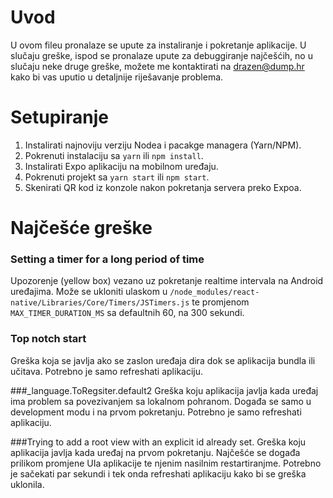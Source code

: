 # Uvod
U ovom fileu pronalaze se upute za instaliranje i pokretanje aplikacije. U slučaju greške, ispod se pronalaze upute za debuggiranje najčešćih, no u slučaju neke druge greške, možete me kontaktirati na [drazen@dump.hr](mailto:drazen@dump.hr "drazen@dump.hr") kako bi vas uputio u detaljnije riješavanje problema.

# Setupiranje
1. Instalirati najnoviju verziju Nodea i pacakge managera (Yarn/NPM).
2. Pokrenuti instalaciju sa `yarn` ili `npm install`.
3. Instalirati Expo aplikaciju na mobilnom uređaju.
4. Pokrenuti projekt sa `yarn start` ili `npm start`.
5. Skenirati QR kod iz konzole nakon pokretanja servera preko Expoa.

# Najčešće greške
### Setting a timer for a long period of time
Upozorenje (yellow box) vezano uz pokretanje realtime intervala na Android uređajima. Može se ukloniti ulaskom u `/node_modules/react-native/Libraries/Core/Timers/JSTimers.js` te promjenom `MAX_TIMER_DURATION_MS` sa defaultnih 60, na 300 sekundi.

### Top notch start
Greška koja se javlja ako se zaslon uređaja dira dok se aplikacija bundla ili učitava. Potrebno je samo refreshati aplikaciju.

###_language.ToRegsiter.default2
Greška koju aplikacija javlja kada uređaj ima problem sa povezivanjem sa lokalnom pohranom. Događa se samo u development modu i na prvom pokretanju. Potrebno je samo refreshati aplikaciju.

###Trying to add a root view with an explicit id already set.
Greška koju aplikacija javlja kada uređaj na prvom pokretanju. Najčešće se događa prilikom promjene UIa aplikacije te njenim nasilnim restartiranjme. Potrebno je sačekati par sekundi i tek onda refreshati aplikaciju kako bi se greška uklonila.